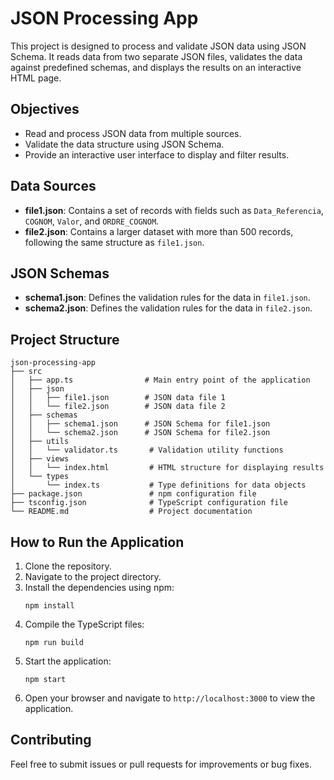 # JSON Processing App

This project is designed to process and validate JSON data using JSON Schema. It reads data from two separate JSON files, validates the data against predefined schemas, and displays the results on an interactive HTML page.

## Objectives

- Read and process JSON data from multiple sources.
- Validate the data structure using JSON Schema.
- Provide an interactive user interface to display and filter results.

## Data Sources

- **file1.json**: Contains a set of records with fields such as `Data_Referencia`, `COGNOM`, `Valor`, and `ORDRE_COGNOM`.
- **file2.json**: Contains a larger dataset with more than 500 records, following the same structure as `file1.json`.

## JSON Schemas

- **schema1.json**: Defines the validation rules for the data in `file1.json`.
- **schema2.json**: Defines the validation rules for the data in `file2.json`.

## Project Structure

```
json-processing-app
├── src
│   ├── app.ts                # Main entry point of the application
│   ├── json
│   │   ├── file1.json        # JSON data file 1
│   │   └── file2.json        # JSON data file 2
│   ├── schemas
│   │   ├── schema1.json      # JSON Schema for file1.json
│   │   └── schema2.json      # JSON Schema for file2.json
│   ├── utils
│   │   └── validator.ts       # Validation utility functions
│   ├── views
│   │   └── index.html         # HTML structure for displaying results
│   └── types
│       └── index.ts           # Type definitions for data objects
├── package.json               # npm configuration file
├── tsconfig.json              # TypeScript configuration file
└── README.md                  # Project documentation
```

## How to Run the Application

1. Clone the repository.
2. Navigate to the project directory.
3. Install the dependencies using npm:
   ```
   npm install
   ```
4. Compile the TypeScript files:
   ```
   npm run build
   ```
5. Start the application:
   ```
   npm start
   ```
6. Open your browser and navigate to `http://localhost:3000` to view the application.

## Contributing

Feel free to submit issues or pull requests for improvements or bug fixes.